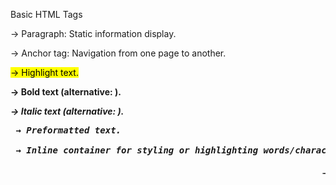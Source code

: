 Basic HTML Tags

<p> → Paragraph: Static information display.

<a> → Anchor tag: Navigation from one page to another.

<mark> → Highlight text.

<strong> → Bold text (alternative: <b>).

<em> → Italic text (alternative: <i>).

<pre> → Preformatted text.

<span> → Inline container for styling or highlighting words/characters.

<marquee> → Moving text (attributes: width, height, direction, scrollamount, behavior).

<sup> → Superscript.

<sub> → Subscript.

Attributes: Extra information about a tag (e.g., id, class, style, etc.).
